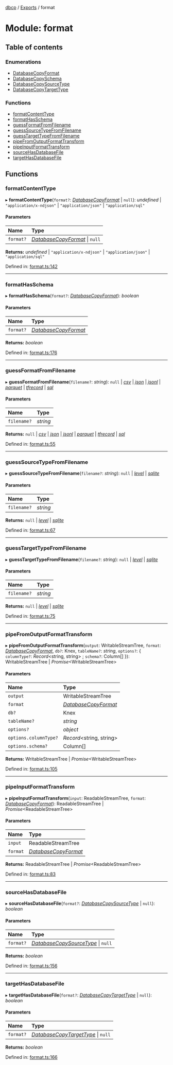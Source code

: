 [dbcp](../README.md) / [Exports](../modules.md) / format

# Module: format

## Table of contents

### Enumerations

- [DatabaseCopyFormat](../enums/format.databasecopyformat.md)
- [DatabaseCopySchema](../enums/format.databasecopyschema.md)
- [DatabaseCopySourceType](../enums/format.databasecopysourcetype.md)
- [DatabaseCopyTargetType](../enums/format.databasecopytargettype.md)

### Functions

- [formatContentType](format.md#formatcontenttype)
- [formatHasSchema](format.md#formathasschema)
- [guessFormatFromFilename](format.md#guessformatfromfilename)
- [guessSourceTypeFromFilename](format.md#guesssourcetypefromfilename)
- [guessTargetTypeFromFilename](format.md#guesstargettypefromfilename)
- [pipeFromOutputFormatTransform](format.md#pipefromoutputformattransform)
- [pipeInputFormatTransform](format.md#pipeinputformattransform)
- [sourceHasDatabaseFile](format.md#sourcehasdatabasefile)
- [targetHasDatabaseFile](format.md#targethasdatabasefile)

## Functions

### formatContentType

▸ **formatContentType**(`format?`: [*DatabaseCopyFormat*](../enums/format.databasecopyformat.md) \| ``null``): *undefined* \| ``"application/x-ndjson"`` \| ``"application/json"`` \| ``"application/sql"``

#### Parameters

| Name | Type |
| :------ | :------ |
| `format?` | [*DatabaseCopyFormat*](../enums/format.databasecopyformat.md) \| ``null`` |

**Returns:** *undefined* \| ``"application/x-ndjson"`` \| ``"application/json"`` \| ``"application/sql"``

Defined in: [format.ts:142](https://github.com/wholebuzz/dbcp/blob/master/src/format.ts#L142)

___

### formatHasSchema

▸ **formatHasSchema**(`format?`: [*DatabaseCopyFormat*](../enums/format.databasecopyformat.md)): *boolean*

#### Parameters

| Name | Type |
| :------ | :------ |
| `format?` | [*DatabaseCopyFormat*](../enums/format.databasecopyformat.md) |

**Returns:** *boolean*

Defined in: [format.ts:176](https://github.com/wholebuzz/dbcp/blob/master/src/format.ts#L176)

___

### guessFormatFromFilename

▸ **guessFormatFromFilename**(`filename?`: *string*): ``null`` \| [*csv*](../enums/format.databasecopyformat.md#csv) \| [*json*](../enums/format.databasecopyformat.md#json) \| [*jsonl*](../enums/format.databasecopyformat.md#jsonl) \| [*parquet*](../enums/format.databasecopyformat.md#parquet) \| [*tfrecord*](../enums/format.databasecopyformat.md#tfrecord) \| [*sql*](../enums/format.databasecopyformat.md#sql)

#### Parameters

| Name | Type |
| :------ | :------ |
| `filename?` | *string* |

**Returns:** ``null`` \| [*csv*](../enums/format.databasecopyformat.md#csv) \| [*json*](../enums/format.databasecopyformat.md#json) \| [*jsonl*](../enums/format.databasecopyformat.md#jsonl) \| [*parquet*](../enums/format.databasecopyformat.md#parquet) \| [*tfrecord*](../enums/format.databasecopyformat.md#tfrecord) \| [*sql*](../enums/format.databasecopyformat.md#sql)

Defined in: [format.ts:55](https://github.com/wholebuzz/dbcp/blob/master/src/format.ts#L55)

___

### guessSourceTypeFromFilename

▸ **guessSourceTypeFromFilename**(`filename?`: *string*): ``null`` \| [*level*](../enums/format.databasecopysourcetype.md#level) \| [*sqlite*](../enums/format.databasecopysourcetype.md#sqlite)

#### Parameters

| Name | Type |
| :------ | :------ |
| `filename?` | *string* |

**Returns:** ``null`` \| [*level*](../enums/format.databasecopysourcetype.md#level) \| [*sqlite*](../enums/format.databasecopysourcetype.md#sqlite)

Defined in: [format.ts:67](https://github.com/wholebuzz/dbcp/blob/master/src/format.ts#L67)

___

### guessTargetTypeFromFilename

▸ **guessTargetTypeFromFilename**(`filename?`: *string*): ``null`` \| [*level*](../enums/format.databasecopytargettype.md#level) \| [*sqlite*](../enums/format.databasecopytargettype.md#sqlite)

#### Parameters

| Name | Type |
| :------ | :------ |
| `filename?` | *string* |

**Returns:** ``null`` \| [*level*](../enums/format.databasecopytargettype.md#level) \| [*sqlite*](../enums/format.databasecopytargettype.md#sqlite)

Defined in: [format.ts:75](https://github.com/wholebuzz/dbcp/blob/master/src/format.ts#L75)

___

### pipeFromOutputFormatTransform

▸ **pipeFromOutputFormatTransform**(`output`: WritableStreamTree, `format`: [*DatabaseCopyFormat*](../enums/format.databasecopyformat.md), `db?`: Knex, `tableName?`: *string*, `options?`: { `columnType?`: *Record*<string, string\> ; `schema?`: Column[]  }): WritableStreamTree \| *Promise*<WritableStreamTree\>

#### Parameters

| Name | Type |
| :------ | :------ |
| `output` | WritableStreamTree |
| `format` | [*DatabaseCopyFormat*](../enums/format.databasecopyformat.md) |
| `db?` | Knex |
| `tableName?` | *string* |
| `options?` | *object* |
| `options.columnType?` | *Record*<string, string\> |
| `options.schema?` | Column[] |

**Returns:** WritableStreamTree \| *Promise*<WritableStreamTree\>

Defined in: [format.ts:105](https://github.com/wholebuzz/dbcp/blob/master/src/format.ts#L105)

___

### pipeInputFormatTransform

▸ **pipeInputFormatTransform**(`input`: ReadableStreamTree, `format`: [*DatabaseCopyFormat*](../enums/format.databasecopyformat.md)): ReadableStreamTree \| *Promise*<ReadableStreamTree\>

#### Parameters

| Name | Type |
| :------ | :------ |
| `input` | ReadableStreamTree |
| `format` | [*DatabaseCopyFormat*](../enums/format.databasecopyformat.md) |

**Returns:** ReadableStreamTree \| *Promise*<ReadableStreamTree\>

Defined in: [format.ts:83](https://github.com/wholebuzz/dbcp/blob/master/src/format.ts#L83)

___

### sourceHasDatabaseFile

▸ **sourceHasDatabaseFile**(`format?`: [*DatabaseCopySourceType*](../enums/format.databasecopysourcetype.md) \| ``null``): *boolean*

#### Parameters

| Name | Type |
| :------ | :------ |
| `format?` | [*DatabaseCopySourceType*](../enums/format.databasecopysourcetype.md) \| ``null`` |

**Returns:** *boolean*

Defined in: [format.ts:156](https://github.com/wholebuzz/dbcp/blob/master/src/format.ts#L156)

___

### targetHasDatabaseFile

▸ **targetHasDatabaseFile**(`format?`: [*DatabaseCopyTargetType*](../enums/format.databasecopytargettype.md) \| ``null``): *boolean*

#### Parameters

| Name | Type |
| :------ | :------ |
| `format?` | [*DatabaseCopyTargetType*](../enums/format.databasecopytargettype.md) \| ``null`` |

**Returns:** *boolean*

Defined in: [format.ts:166](https://github.com/wholebuzz/dbcp/blob/master/src/format.ts#L166)
